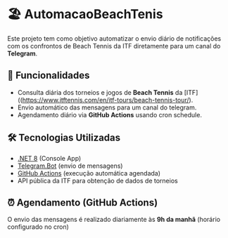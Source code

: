 # 🏖️ AutomacaoBeachTenis

Este projeto tem como objetivo automatizar o envio diário de notificações com os confrontos de Beach Tennis da ITF diretamente para um canal do **Telegram**.

## 🚀 Funcionalidades

- Consulta diária dos torneios e jogos de **Beach Tennis** da [ITF]((https://www.itftennis.com/en/itf-tours/beach-tennis-tour/).
- Envio automático das mensagens para um canal do telegram.
- Agendamento diário via **GitHub Actions** usando cron schedule.

## 🛠️ Tecnologias Utilizadas

- [.NET 8](https://dotnet.microsoft.com/en-us/download/dotnet/8.0) (Console App)
- [Telegram.Bot](https://github.com/TelegramBots/telegram.bot) (envio de mensagens)
- [GitHub Actions](https://docs.github.com/en/actions) (execução automática agendada)
- API pública da ITF para obtenção de dados de torneios

## ⏰ Agendamento (GitHub Actions)

O envio das mensagens é realizado diariamente às **9h da manhã** (horário configurado no cron)
